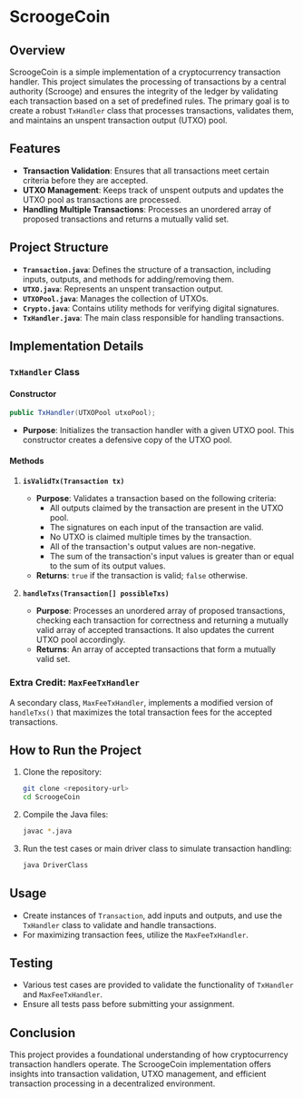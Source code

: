 # ScroogeCoin

## Overview
ScroogeCoin is a simple implementation of a cryptocurrency transaction handler. This project simulates the processing of transactions by a central authority (Scrooge) and ensures the integrity of the ledger by validating each transaction based on a set of predefined rules. The primary goal is to create a robust `TxHandler` class that processes transactions, validates them, and maintains an unspent transaction output (UTXO) pool.

## Features
- **Transaction Validation**: Ensures that all transactions meet certain criteria before they are accepted.
- **UTXO Management**: Keeps track of unspent outputs and updates the UTXO pool as transactions are processed.
- **Handling Multiple Transactions**: Processes an unordered array of proposed transactions and returns a mutually valid set.

## Project Structure
- **`Transaction.java`**: Defines the structure of a transaction, including inputs, outputs, and methods for adding/removing them.
- **`UTXO.java`**: Represents an unspent transaction output.
- **`UTXOPool.java`**: Manages the collection of UTXOs.
- **`Crypto.java`**: Contains utility methods for verifying digital signatures.
- **`TxHandler.java`**: The main class responsible for handling transactions.

## Implementation Details

### `TxHandler` Class

#### Constructor
```java
public TxHandler(UTXOPool utxoPool);
```
- **Purpose**: Initializes the transaction handler with a given UTXO pool. This constructor creates a defensive copy of the UTXO pool.

#### Methods

1. **`isValidTx(Transaction tx)`**
   - **Purpose**: Validates a transaction based on the following criteria:
     - All outputs claimed by the transaction are present in the UTXO pool.
     - The signatures on each input of the transaction are valid.
     - No UTXO is claimed multiple times by the transaction.
     - All of the transaction's output values are non-negative.
     - The sum of the transaction's input values is greater than or equal to the sum of its output values.
   - **Returns**: `true` if the transaction is valid; `false` otherwise.

2. **`handleTxs(Transaction[] possibleTxs)`**
   - **Purpose**: Processes an unordered array of proposed transactions, checking each transaction for correctness and returning a mutually valid array of accepted transactions. It also updates the current UTXO pool accordingly.
   - **Returns**: An array of accepted transactions that form a mutually valid set.

### Extra Credit: `MaxFeeTxHandler`
A secondary class, `MaxFeeTxHandler`, implements a modified version of `handleTxs()` that maximizes the total transaction fees for the accepted transactions.

## How to Run the Project

1. Clone the repository:
   ```bash
   git clone <repository-url>
   cd ScroogeCoin
   ```

2. Compile the Java files:
   ```bash
   javac *.java
   ```

3. Run the test cases or main driver class to simulate transaction handling:
   ```bash
   java DriverClass
   ```

## Usage
- Create instances of `Transaction`, add inputs and outputs, and use the `TxHandler` class to validate and handle transactions.
- For maximizing transaction fees, utilize the `MaxFeeTxHandler`.

## Testing
- Various test cases are provided to validate the functionality of `TxHandler` and `MaxFeeTxHandler`.
- Ensure all tests pass before submitting your assignment.

## Conclusion
This project provides a foundational understanding of how cryptocurrency transaction handlers operate. The ScroogeCoin implementation offers insights into transaction validation, UTXO management, and efficient transaction processing in a decentralized environment.
